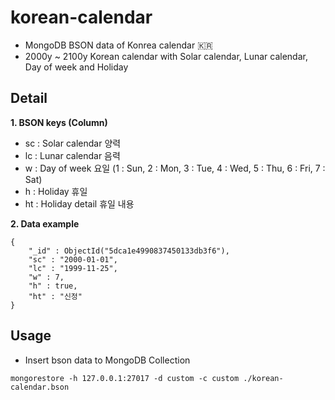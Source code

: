 # korean-calendar
- MongoDB BSON data of Konrea calendar 🇰🇷
- 2000y ~ 2100y Korean calendar with Solar calendar, Lunar calendar, Day of week and Holiday

## Detail
**1. BSON keys (Column)**
- sc : <string> Solar calendar 양력
- lc : <string> Lunar calendar 음력
- w : <int> Day of week 요일 (1 : Sun, 2 : Mon, 3 : Tue, 4 : Wed, 5 : Thu, 6 : Fri, 7 : Sat)
- h : <bool> Holiday 휴일
- ht : <string> Holiday detail 휴일 내용
  
**2. Data example**
```
{
    "_id" : ObjectId("5dca1e4990837450133db3f6"),
    "sc" : "2000-01-01",
    "lc" : "1999-11-25",
    "w" : 7,
    "h" : true,
    "ht" : "신정"
}
```

## Usage
- Insert bson data to MongoDB Collection
```
mongorestore -h 127.0.0.1:27017 -d custom -c custom ./korean-calendar.bson
```
